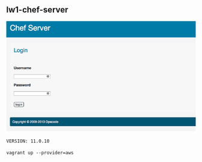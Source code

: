 ## lw1-chef-server

![Chef-Server](./_images/chef_server_login.png)

`VERSION: 11.0.10`


`vagrant up --provider=aws`
